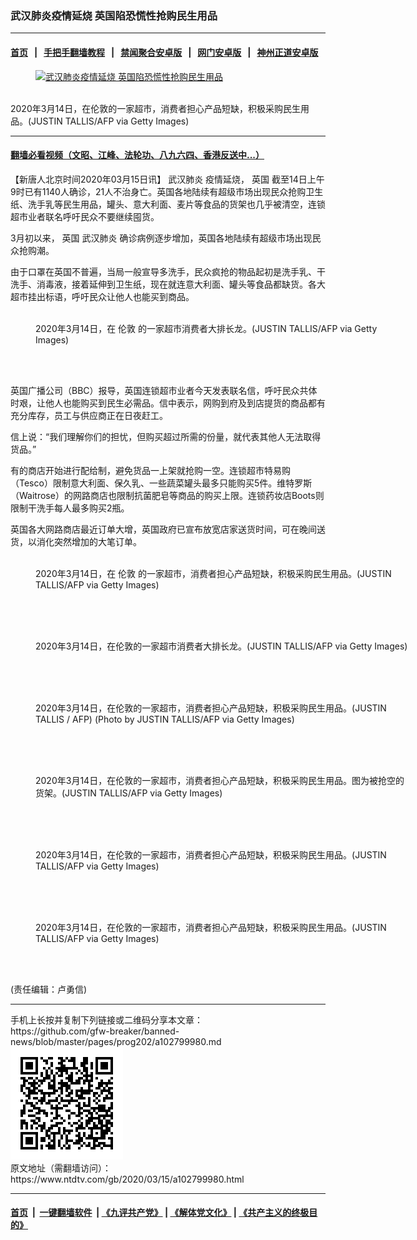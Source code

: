 ### 武汉肺炎疫情延烧 英国陷恐慌性抢购民生用品
------------------------

#### [首页](https://github.com/gfw-breaker/banned-news/blob/master/README.md) &nbsp;&nbsp;|&nbsp;&nbsp; [手把手翻墙教程](https://github.com/gfw-breaker/guides/wiki) &nbsp;&nbsp;|&nbsp;&nbsp; [禁闻聚合安卓版](https://github.com/gfw-breaker/bn-android) &nbsp;&nbsp;|&nbsp;&nbsp; [网门安卓版](https://github.com/oGate2/oGate) &nbsp;&nbsp;|&nbsp;&nbsp; [神州正道安卓版](https://github.com/SzzdOgate/update) 



<div><div class="featured_image">
 <a href="https://i.ntdtv.com/assets/uploads/2020/03/GettyImages-1207093634.jpg" target="_blank">
  <figure>
   <img alt="武汉肺炎疫情延烧 英国陷恐慌性抢购民生用品" src="https://i.ntdtv.com/assets/uploads/2020/03/GettyImages-1207093634-800x450.jpg"/>
  </figure><br/>
 </a>
 <span class="caption">
  2020年3月14日，在伦敦的一家超市，消费者担心产品短缺，积极采购民生用品。(JUSTIN TALLIS/AFP via Getty Images)
 </span>
</div>
</div><hr/>

#### [翻墙必看视频（文昭、江峰、法轮功、八九六四、香港反送中...）](https://github.com/gfw-breaker/banned-news/blob/master/pages/link3.md)

<div><div class="post_content" itemprop="articleBody">
 <p>
  【新唐人北京时间2020年03月15日讯】
  <ok href="https://www.ntdtv.com/gb/武汉肺炎.htm">
   武汉肺炎
  </ok>
  疫情延烧，
  <ok href="https://www.ntdtv.com/gb/英国.htm">
   英国
  </ok>
  截至14日上午9时已有1140人确诊，21人不治身亡。英国各地陆续有超级市场出现民众抢购卫生纸、洗手乳等民生用品，罐头、意大利面、麦片等食品的货架也几乎被清空，连锁超市业者联名呼吁民众不要继续囤货。
 </p>
 <p>
  3月初以来，
  <ok href="https://www.ntdtv.com/gb/英国.htm">
   英国
  </ok>
  <ok href="https://www.ntdtv.com/gb/武汉肺炎.htm">
   武汉肺炎
  </ok>
  确诊病例逐步增加，英国各地陆续有超级市场出现民众抢购潮。
 </p>
 <p>
  由于口罩在英国不普遍，当局一般宣导多洗手，民众疯抢的物品起初是洗手乳、干洗手、消毒液，接着延伸到卫生纸，现在就连意大利面、罐头等食品都缺货。各大超市挂出标语，呼吁民众让他人也能买到商品。
 </p>
 <figure class="wp-caption alignnone" id="attachment_102799992" style="width: 600px">
  <img alt="" class="size-medium wp-image-102799992" src="https://i.ntdtv.com/assets/uploads/2020/03/GettyImages-1207144642-600x400.jpg">
   <br/><figcaption class="wp-caption-text">
    2020年3月14日，在
    <ok href="https://www.ntdtv.com/gb/伦敦.htm">
     伦敦
    </ok>
    的一家超市消费者大排长龙。(JUSTIN TALLIS/AFP via Getty Images)
   </figcaption><br/>
  </img>
 </figure><br/>
 <p>
  英国广播公司（BBC）报导，英国连锁超市业者今天发表联名信，呼吁民众共体时艰，让他人也能购买到民生必需品。信中表示，网购到府及到店提货的商品都有充分库存，员工与供应商正在日夜赶工。
 </p>
 <p>
  信上说：“我们理解你们的担忧，但购买超过所需的份量，就代表其他人无法取得货品。”
 </p>
 <p>
  有的商店开始进行配给制，避免货品一上架就抢购一空。连锁超市特易购（Tesco）限制意大利面、保久乳、一些蔬菜罐头最多只能购买5件。维特罗斯（Waitrose）的网路商店也限制抗菌肥皂等商品的购买上限。连锁药妆店Boots则限制干洗手每人最多购买2瓶。
 </p>
 <p>
  英国各大网路商店最近订单大增，英国政府已宣布放宽店家送货时间，可在晚间送货，以消化突然增加的大笔订单。
 </p>
 <figure class="wp-caption alignnone" id="attachment_102799995" style="width: 600px">
  <img alt="" class="size-medium wp-image-102799995" src="https://i.ntdtv.com/assets/uploads/2020/03/GettyImages-1207093917-600x400.jpg">
   <br/><figcaption class="wp-caption-text">
    2020年3月14日，在
    <ok href="https://www.ntdtv.com/gb/伦敦.htm">
     伦敦
    </ok>
    的一家超市，消费者担心产品短缺，积极采购民生用品。(JUSTIN TALLIS/AFP via Getty Images)
   </figcaption><br/>
  </img>
 </figure><br/>
 <figure class="wp-caption alignnone" id="attachment_102799993" style="width: 600px">
  <img alt="" class="size-medium wp-image-102799993" src="https://i.ntdtv.com/assets/uploads/2020/03/GettyImages-1207093502-600x400.jpg"/>
  <br/><figcaption class="wp-caption-text">
   2020年3月14日，在伦敦的一家超市消费者大排长龙。(JUSTIN TALLIS/AFP via Getty Images)
  </figcaption><br/>
 </figure><br/>
 <figure class="wp-caption alignnone" id="attachment_102799991" style="width: 600px">
  <img alt="" class="size-medium wp-image-102799991" src="https://i.ntdtv.com/assets/uploads/2020/03/GettyImages-1207144436-600x400.jpg"/>
  <br/><figcaption class="wp-caption-text">
   2020年3月14日，在伦敦的一家超市，消费者担心产品短缺，积极采购民生用品。(JUSTIN TALLIS / AFP) (Photo by JUSTIN TALLIS/AFP via Getty Images)
  </figcaption><br/>
 </figure><br/>
 <figure class="wp-caption alignnone" id="attachment_102799990" style="width: 600px">
  <img alt="" class="size-medium wp-image-102799990" src="https://i.ntdtv.com/assets/uploads/2020/03/GettyImages-1207144412-600x432.jpg"/>
  <br/><figcaption class="wp-caption-text">
   2020年3月14日，在伦敦的一家超市，消费者担心产品短缺，积极采购民生用品。图为被抢空的货架。(JUSTIN TALLIS/AFP via Getty Images)
  </figcaption><br/>
 </figure><br/>
 <figure class="wp-caption alignnone" id="attachment_102799989" style="width: 600px">
  <img alt="" class="size-medium wp-image-102799989" src="https://i.ntdtv.com/assets/uploads/2020/03/GettyImages-1207094115-600x400.jpg"/>
  <br/><figcaption class="wp-caption-text">
   2020年3月14日，在伦敦的一家超市，消费者担心产品短缺，积极采购民生用品。(JUSTIN TALLIS/AFP via Getty Images)
  </figcaption><br/>
 </figure><br/>
 <figure class="wp-caption alignnone" id="attachment_102799988" style="width: 600px">
  <img alt="" class="size-medium wp-image-102799988" src="https://i.ntdtv.com/assets/uploads/2020/03/GettyImages-1207094108-600x399.jpg"/>
  <br/><figcaption class="wp-caption-text">
   2020年3月14日，在伦敦的一家超市，消费者担心产品短缺，积极采购民生用品。(JUSTIN TALLIS/AFP via Getty Images)
  </figcaption><br/>
 </figure><br/>
 <p>
  (责任编辑：卢勇信)
 </p>
 <div class="single_ad">
 </div>
</div>
</div>
<hr/>
手机上长按并复制下列链接或二维码分享本文章：<br/>
https://github.com/gfw-breaker/banned-news/blob/master/pages/prog202/a102799980.md <br/>
<a href='https://github.com/gfw-breaker/banned-news/blob/master/pages/prog202/a102799980.md'><img src='https://github.com/gfw-breaker/banned-news/blob/master/pages/prog202/a102799980.md.png'/></a> <br/>
原文地址（需翻墙访问）：https://www.ntdtv.com/gb/2020/03/15/a102799980.html


------------------------
#### [首页](https://github.com/gfw-breaker/banned-news/blob/master/README.md) &nbsp;|&nbsp; [一键翻墙软件](https://github.com/gfw-breaker/nogfw/blob/master/README.md) &nbsp;| [《九评共产党》](https://github.com/gfw-breaker/9ping.md/blob/master/README.md#九评之一评共产党是什么) | [《解体党文化》](https://github.com/gfw-breaker/jtdwh.md/blob/master/README.md) | [《共产主义的终极目的》](https://github.com/gfw-breaker/gczydzjmd.md/blob/master/README.md)


<img src='http://gfw-breaker.win/banned-news/pages/prog202/a102799980.md' width='0px' height='0px'/>